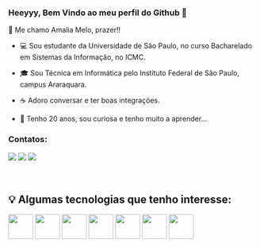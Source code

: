 ### Heeyyy, Bem Vindo ao meu perfil do Github 👋

:high_brightness: Me chamo Amalia Melo, prazer!!

- :computer: Sou estudante da Universidade de São Paulo, no curso Bacharelado em Sistemas da Informação, no ICMC.

- :mortar_board: Sou Técnica em Informática pelo Instituto Federal de São Paulo, campus Araraquara.

- :coffee: Adoro conversar e ter boas integrações.

- 🚀 Tenho 20 anos, sou curiosa e tenho muito a aprender...



### Contatos:
<div>
<a href="https://instagram.com/amalia.melo" target="_blank"><img src="https://img.shields.io/badge/-Instagram-%23E4405F?style=for-the-badge&logo=instagram&logoColor=white" target="_blank"></a>
<a href = "mailto:amalia.melo@usp.br"><img src="https://img.shields.io/badge/Gmail-D14836?style=for-the-badge&logo=gmail&logoColor=white" target="_blank"></a>
<a href="https://www.linkedin.com/in/amália-melo" target="_blank"><img src="https://img.shields.io/badge/-LinkedIn-%230077B5?style=for-the-badge&logo=linkedin&logoColor=white" target="_blank"></a>   
</div>

</br>
</br>

## :bulb: Algumas tecnologias que tenho interesse:

<code><img src="https://cdn.jsdelivr.net/gh/devicons/devicon/icons/c/c-original.svg"  height="50"/></code>
<code><img src="https://cdn.jsdelivr.net/gh/devicons/devicon/icons/mysql/mysql-original-wordmark.svg" height="50"/></code>
<code><img src="https://cdn.jsdelivr.net/gh/devicons/devicon/icons/html5/html5-original.svg" height="50"/></code>
<code><img src="https://cdn.jsdelivr.net/gh/devicons/devicon/icons/php/php-original.svg" height="50"/></code>
<code><img src="https://cdn.jsdelivr.net/gh/devicons/devicon/icons/css3/css3-original.svg" height="50"/></code>
<code><img src="https://cdn.jsdelivr.net/gh/devicons/devicon/icons/javascript/javascript-original.svg" height="50"/></code>
<code><img src="https://cdn.jsdelivr.net/gh/devicons/devicon/icons/git/git-original.svg"   height="50"/></code>

</br>
</br>
</br>
</br>


<!--
**Amaliamelo/Amaliamelo** is a ✨ _special_ ✨ repository because its `README.md` (this file) appears on your GitHub profile.

Here are some ideas to get you started:

- 🔭 I’m currently working on ...
- 🌱 I’m currently learning ...
- 👯 I’m looking to collaborate on ...
- 🤔 I’m looking for help with ...
- 💬 Ask me about ...
- 📫 How to reach me: ...
- 😄 Pronouns: ...
- ⚡ Fun fact: ...
-->
